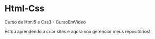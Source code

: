 # Html-Css
 Curso de Html5 e Css3 - CursoEmVideo

Estou aprendendo a criar sites e agora vou gerenciar meus repositórios!